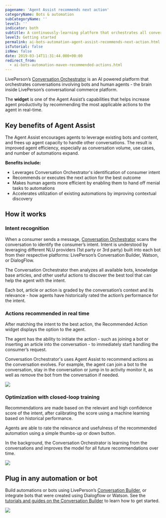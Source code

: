 ```yaml
---
pagename: 'Agent Assist recommends next action'
categoryName: Bots & automation
subCategoryName: ''
level3: ''
indicator: both
subtitle: A continuously-learning platform that orchestrates all conversational interactions to recommend the best outcomes
level3: Getting started
permalink: ai-bots-automation-agent-assist-recommends-next-action.html
isTutorial: false
isNew: false
date: 2019-03-14T11:31:44.000+00:00
redirect_from: 
  - ai-bots-automation-maven-recommended-actions.html
---
```


LivePerson’s [Conversation Orchestrator](ai-bots-automation-maven-overview.html) is an AI powered platform that orchestrates conversations involving bots and human agents - the  brain inside LivePerson’s conversational commerce platform.

The **widget** is one of the Agent Assist’s capabilities that helps increase agent productivity by recommending the most applicable actions to the agent in real-time.

## Key benefits of Agent Assist

The Agent Assist encourages agents to leverage existing bots and content, and frees up agent capacity to handle other conversations. The result is improved agent efficiency, especially as conversation volume, use cases, and number of automations expand.

**Benefits include:**

* Leverages Conversation Orchestrator's identification of consumer intent
* Recommends or executes the next action for the best outcome
* Makes human agents more efficient by enabling them to hand off menial tasks to automations
* Accelerates utilization of existing automations by improving contextual discovery

## How it works

### Intent recognition

When a consumer sends a message, [Conversation Orchestrator](ai-bots-automation-maven-overview.html) scans the conversation to identify the consumer’s intent.  Intent is understood by leveraging different NLU providers (1st party or 3rd party) built into each bot from their respective platforms: LivePerson’s Conversation Builder, Watson, or DialogFlow.

The Conversation Orchestrator then analyzes all available bots, knowledge base articles, and other useful actions to discover the best tool that can help the agent with the intent.

Each bot, article or action is graded by the conversation’s context and its relevance - how agents have historically rated the action’s performance for the intent.

### Actions recommended in real time

After matching the intent to the best action, the Recommended Action widget displays the option to the agent.

The agent has the ability to initiate the action - such as joining a bot or inserting an article into the conversation - to immediately start handling the consumer’s request.

Conversation Orchestrator's uses Agent Assist to recommend actions as the conversation evolves. For example, the agent can join a bot to the conversation, stay in the conversation or jump in to activity monitor it, as well as remove the bot from the conversation if needed.

![](//ce-sr.s3.eu-west-1.amazonaws.com/knowledge/img/Recommended-actions1.png)

### Optimization with closed-loop training

Recommendations are made based on the relevant and high confidence score of the intent, after calibrating the score using a machine learning based on historical performance.

Agents are able to rate the relevance and usefulness of the recommended automation using a simple thumbs-up or down button.

In the background, the Conversation Orchestrator is learning from the conversations and improves the model for all future recommendations over time.

![](//ce-sr.s3.eu-west-1.amazonaws.com/knowledge/img/recommended-actions-with-maven-4.png)

## Plug in any automation or bot

Build automations or bots using LivePerson’s [Conversation Builder](https://knowledge.liveperson.com/ai-bots-automation-conversation-builder-conversation-builder-overview.html), or integrate bots that were created using Dialogflow or Watson. See the [tutorials and guides on the Conversation Builder](https://knowledge.liveperson.com/ai-bots-automation-conversation-builder-getting-started-tutorials.html) to learn how to get started.

![](//ce-sr.s3.eu-west-1.amazonaws.com/knowledge/img/recommended-actions-add-bot.png)
